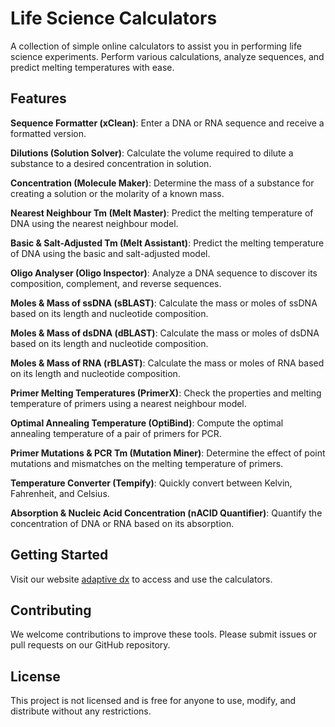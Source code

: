 # Life Science Calculators

A collection of simple online calculators to assist you in performing life science experiments. Perform various calculations, analyze sequences, and predict melting temperatures with ease.

## Features
**Sequence Formatter (xClean)**: Enter a DNA or RNA sequence and receive a formatted version.


**Dilutions (Solution Solver)**: Calculate the volume required to dilute a substance to a desired concentration in solution.


**Concentration (Molecule Maker)**: Determine the mass of a substance for creating a solution or the molarity of a known mass.


**Nearest Neighbour Tm (Melt Master)**: Predict the melting temperature of DNA using the nearest neighbour model.


**Basic & Salt-Adjusted Tm (Melt Assistant)**: Predict the melting temperature of DNA using the basic and salt-adjusted model.


**Oligo Analyser (Oligo Inspector)**: Analyze a DNA sequence to discover its composition, complement, and reverse sequences.


**Moles & Mass of ssDNA (sBLAST)**: Calculate the mass or moles of ssDNA based on its length and nucleotide composition.


**Moles & Mass of dsDNA (dBLAST)**: Calculate the mass or moles of dsDNA based on its length and nucleotide composition.


**Moles & Mass of RNA (rBLAST)**: Calculate the mass or moles of RNA based on its length and nucleotide composition.


**Primer Melting Temperatures (PrimerX)**: Check the properties and melting temperature of primers using a nearest neighbour model.


**Optimal Annealing Temperature (OptiBind)**: Compute the optimal annealing temperature of a pair of primers for PCR.


**Primer Mutations & PCR Tm (Mutation Miner)**: Determine the effect of point mutations and mismatches on the melting temperature of primers.


**Temperature Converter (Tempify)**: Quickly convert between Kelvin, Fahrenheit, and Celsius.


**Absorption & Nucleic Acid Concentration (nACID Quantifier)**: Quantify the concentration of DNA or RNA based on its absorption.

## Getting Started
Visit our website [adaptive dx](https://www.adaptivedx.co.uk/biotools) to access and use the calculators.

## Contributing
We welcome contributions to improve these tools. Please submit issues or pull requests on our GitHub repository.

## License
This project is not licensed and is free for anyone to use, modify, and distribute without any restrictions.


